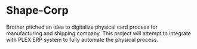 # Shape-Corp
Brother pitched an idea to digitalize physical card process for manufacturing and shipping company. This project will attempt to integrate with PLEX ERP system to fully automate the physical process.
